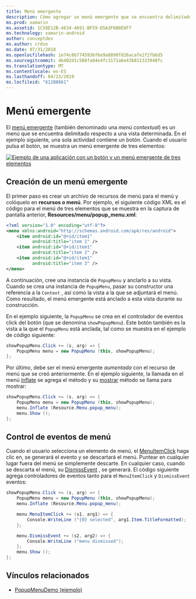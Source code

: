 ```yaml
---
title: Menú emergente
description: Cómo agregar un menú emergente que se encuentra delimitado respecto a una vista determinada.
ms.prod: xamarin
ms.assetid: 1C58E12B-4634-4691-BF59-D5A3F6B0E6F7
ms.technology: xamarin-android
author: conceptdev
ms.author: crdun
ms.date: 07/31/2018
ms.openlocfilehash: 1e74c8b7745936f6e9a8890fd26acafe2f2fb6d5
ms.sourcegitcommit: 4b402d1c508fa84e4fc3171a6e43b811323948fc
ms.translationtype: MT
ms.contentlocale: es-ES
ms.lasthandoff: 04/23/2019
ms.locfileid: "61288661"
---
```

# <a name="popup-menu"></a>Menú emergente

El [menú emergente](https://developer.xamarin.com/api/type/Android.Widget.PopupMenu/) (también denominado una _menú contextual_) es un menú que se encuentra delimitado respecto a una vista determinada. En el ejemplo siguiente, una sola actividad contiene un botón. Cuando el usuario pulsa el botón, se muestra un menú emergente de tres elementos:

[![Ejemplo de una aplicación con un botón y un menú emergente de tres elementos](popup-menu-images/01-app-example-sml.png)](popup-menu-images/01-app-example.png#lightbox)


## <a name="creating-a-popup-menu"></a>Creación de un menú emergente

El primer paso es crear un archivo de recursos de menú para el menú y colóquelo en **recursos o menú**. Por ejemplo, el siguiente código XML es el código para el menú de tres elementos que se muestra en la captura de pantalla anterior, **Resources/menu/popup_menu.xml**:

```xml
<?xml version="1.0" encoding="utf-8"?>
<menu xmlns:android="http://schemas.android.com/apk/res/android">
    <item android:id="@+id/item1"
          android:title="item 1" />
    <item android:id="@+id/item1"
          android:title="item 2" />
    <item android:id="@+id/item1"
          android:title="item 3" />
</menu>
```

A continuación, cree una instancia de `PopupMenu` y anclarlo a su vista. Cuando se crea una instancia de `PopupMenu`, pasar su constructor una referencia a la `Context` , así como la vista a la que se adjuntará el menú. Como resultado, el menú emergente está anclado a esta vista durante su construcción.

En el ejemplo siguiente, la `PopupMenu` se crea en el controlador de eventos click del botón (que se denomina `showPopupMenu`). Este botón también es la vista a la que el `PopupMenu` está anclada, tal como se muestra en el ejemplo de código siguiente:

```csharp
showPopupMenu.Click += (s, arg) => {
    PopupMenu menu = new PopupMenu (this, showPopupMenu);
};
```

Por último, debe ser el menú emergente *aumentada* con el recurso de menú que se creó anteriormente. En el ejemplo siguiente, la llamada en el menú [Inflate](https://developer.xamarin.com/api/member/Android.Views.LayoutInflater.Inflate/p/System.Int32/Android.Views.ViewGroup/) se agrega el método y su [mostrar](https://developer.xamarin.com/api/member/Android.Widget.PopupMenu.Show%28%29/) método se llama para mostrar:

```csharp
showPopupMenu.Click += (s, arg) => {
    PopupMenu menu = new PopupMenu (this, showPopupMenu);
    menu.Inflate (Resource.Menu.popup_menu);
    menu.Show ();
};
```


## <a name="handling-menu-events"></a>Control de eventos de menú

Cuando el usuario selecciona un elemento de menú, el [MenuItemClick](https://developer.xamarin.com/api/event/Android.Widget.PopupMenu.MenuItemClick/) haga clic en, se generará el evento y se descartará el menú. Puntear en cualquier lugar fuera del menú se simplemente descarte. En cualquier caso, cuando se descarta el menú, su [DismissEvent](https://developer.xamarin.com/api/member/Android.Widget.PopupMenu.Dismiss%28%29/) , se generará. El código siguiente agrega controladores de eventos tanto para el `MenuItemClick` y `DismissEvent` eventos:

```csharp
showPopupMenu.Click += (s, arg) => {
    PopupMenu menu = new PopupMenu (this, showPopupMenu);
    menu.Inflate (Resource.Menu.popup_menu);

    menu.MenuItemClick += (s1, arg1) => {
        Console.WriteLine ("{0} selected", arg1.Item.TitleFormatted);
    };

    menu.DismissEvent += (s2, arg2) => {
        Console.WriteLine ("menu dismissed");
    };
    menu.Show ();
};
```



## <a name="related-links"></a>Vínculos relacionados

- [PopupMenuDemo (ejemplo)](https://developer.xamarin.com/samples/monodroid/PopupMenuDemo/)
